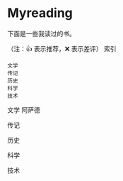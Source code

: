 # Myreading
下面是一些我读过的书。

（注：👍 表示推荐，❌ 表示差评）
索引

    文学
    传记
    历史
    科学
    技术

文学
    阿萨德
    

传记

  

历史

   

科学

    

技术

   

